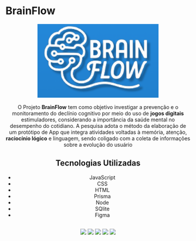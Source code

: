 # **BrainFlow**

<center>
<img src="https://github.com/KevinGazaniga/Brain_Flow/blob/main/Jogo%20Cognitivo/assets/fotos/brain_flow_logo.png?raw=true" height='200'>

O Projeto **BrainFlow** tem como objetivo investigar a prevenção e o monitoramento do declínio cognitivo por meio do uso de **jogos digitais** estimuladores, considerando a importância da saúde mental no desempenho do cotidiano. A pesquisa adota o método da elaboração de um protótipo de App que integra atividades voltadas à memória, atenção, **raciocínio lógico** e linguagem, sendo coligado com a coleta de informações sobre a evolução do usuário

## Tecnologias Utilizadas

- JavaScript
- CSS
- HTML
- Prisma
- Node
- SQlite
- Figma

##

<img src="https://encrypted-tbn0.gstatic.com/images?q=tbn:ANd9GcRuHnJDLOcdm_0b6N6kNj-1OvO9KhKYgqIy0w&s" height='150'>
<img src="https://hermes.dio.me/articles/cover/88153d7f-6a9c-4b57-8e92-123a69ba1beb.png" height='150'>
<img src="https://encrypted-tbn0.gstatic.com/images?q=tbn:ANd9GcQEc9A_S6BPxCDRp5WjMFEfXrpCu1ya2OO-Lw&s" height='150'>
<img src="https://s3-alpha.figma.com/hub/file/2811018019/cae7d25d-8aff-4c49-8189-fad585dfb7cb-cover.png" height='150'>
<a href="../pages/logar.html">
    <img src="figma_logo.svg">
</a>
